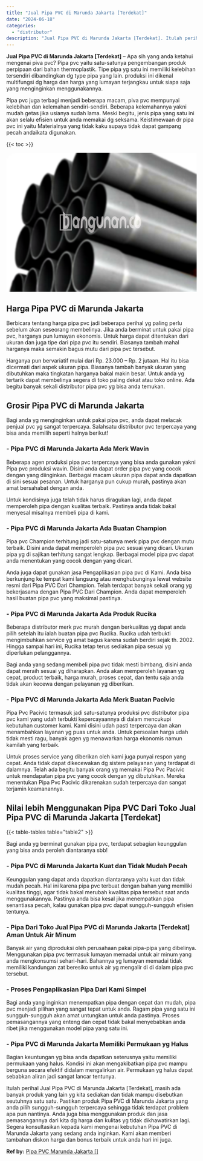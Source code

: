 ```yaml
---
title: "Jual Pipa PVC di Marunda Jakarta [Terdekat]"
date: "2024-06-18"
categories: 
  - "distributor"
description: "Jual Pipa PVC di Marunda Jakarta [Terdekat]. Itulah perihal Jual Pipa PVC di Marunda Jakarta [Terdekat], masih ada banyak produk yang lain yg kita sediakan..."
---
```


**Jual Pipa PVC di Marunda Jakarta \[Terdekat\]** – Apa sih yang anda ketahui mengenai piva pvc? Pipa pvc yaitu satu-satunya pengembangan produk perpipaan dari bahan thermoplastik. Tipe pipa yg satu ini memiliki kelebihan tersendiri dibandingkan dg type pipa yang lain. produksi ini dikenal multifungsi dg harga dan harga yang lumayan terjangkau untuk siapa saja yang menginginkan menggunakannya.

Pipa pvc juga terbagi menjadi beberapa macam, piva pvc mempunyai kelebihan dan kelemahan sendiri-sendiri. Beberapa kelemahannya yakni mudah getas jika usianya sudah lama. Meski begitu, jenis pipa yang satu ini akan selalu efisien untuk anda memakai dg seksama. Keistimewaan dr pipa pvc ini yaitu Materialnya yang tidak kaku supaya tidak dapat gampang pecah andaikata digunakan.

{{< toc >}}

![Jual Pipa PVC di Marunda Jakarta [Terdekat]](/images/jaul-pipa-pvc-59.png)

## Harga Pipa PVC di Marunda Jakarta

Berbicara tentang harga pipa pvc jadi beberapa perihal yg paling perlu sebelum akan seseorang membelinya. Jika anda berminat untuk pakai pipa pvc, harganya pun lumayan ekonomis. Untuk harga dapat ditentukan dari ukuran dan juga tipe dari pipa pvc itu sendiri. Biasanya tambah mahal harganya maka semakin bagus mutu dari pipa pvc tersebut.

Harganya pun bervariatif mulai dari Rp. 23.000 – Rp. 2 jutaan. Hal itu bisa dicermati dari aspek ukuran pipa. Biasanya tambah banyak ukuran yang dibutuhkan maka tingkatan harganya bakal makin besar. Untuk anda yg tertarik dapat membelinya segera di toko paling dekat atau toko online. Ada begitu banyak sekali distributor pipa pvc yg bisa anda temukan.

## Grosir Pipa PVC di Marunda Jakarta

Bagi anda yg menginginkan untuk pakai pipa pvc, anda dapat melacak penjual pvc yg sangat terpercaya. Salahsatu distributor pvc terpercaya yang bisa anda memilih seperti halnya berikut!

### \- Pipa PVC di Marunda Jakarta Ada Merk Wavin

Beberapa agen produksi pipa pvc terpercaya yang bisa anda gunakan yakni Pipa pvc produksi wavin. Disini anda dapat order pipa pvc yang cocok dengan yang diinginkan. Berbagai macam ukuran pipa dapat anda dapatkan di sini sesuai pesanan. Untuk harganya pun cukup murah, pastinya akan amat bersahabat dengan anda.

Untuk kondisinya juga telah tidak harus diragukan lagi, anda dapat memperoleh pipa dengan kualitas terbaik. Pastinya anda tidak bakal menyesal misalnya membeli pipa di kami.

### \- Pipa PVC di Marunda Jakarta Ada Buatan Champion

Pipa pvc Champion terhitung jadi satu-satunya merk pipa pvc dengan mutu terbaik. Disini anda dapat memperoleh pipa pvc sesuai yang dicari. Ukuran pipa yg di sajikan terhitung sangat lengkap. Berbagai model pipa pvc dapat anda menentukan yang cocok dengan yang dicari.

Anda juga dapat gunakan jasa Pengaplikasian pipa pvc di Kami. Anda bisa berkunjung ke tempat kami langsung atau menghubunginya lewat website resmi dari Pipa PVC Dari Champion. Telah terdapat banyak sekali orang yg bekerjasama dengan Pipa PVC Dari Champion. Anda dapat memperoleh hasil buatan pipa pvc yang maksimal pastinya.

### \- Pipa PVC di Marunda Jakarta Ada Produk Rucika

Beberapa distributor merk pvc murah dengan berkualitas yg dapat anda pilih setelah itu ialah buatan pipa pvc Rucika. Rucika udah terbukti mengimbuhkan service yg amat bagus karena sudah berdiri sejak th. 2002. Hingga sampai hari ini, Rucika tetap terus sediakan pipa sesuai yg diperlukan pelanggannya.

Bagi anda yang sedang membeli pipa pvc tidak mesti bimbang, disini anda dapat meraih sesuai yg diharapkan. Anda akan memperoleh layanan yg cepat, product terbaik, harga murah, proses cepat, dan tentu saja anda tidak akan kecewa dengan pelayanan yg diberikan.

### \- Pipa PVC di Marunda Jakarta Ada Merk Buatan Pacivic

Pipa Pvc Pacivic termasuk jadi satu-satunya produksi pvc distributor pipa pvc kami yang udah terbukti kepercayaannya di dalam mencukupi kebutuhan customer kami. Kami disini udah pasti terpercaya dan akan menambahkan layanan yg puas untuk anda. Untuk persoalan harga udah tidak mesti ragu, banyak agen yg menawarkan harga ekonomis namun kamilah yang terbaik.

Untuk proses service yang diberikan oleh kami juga punyai respon yang cepat. Anda tidak dapat dikecewakan dg sistem pelayanan yang terdapat di dalamnya. Telah ada begitu banyak orang yg memakai Pipa Pvc Pacivic untuk mendapatan pipa pvc yang cocok dengan yg dibutuhkan. Mereka menentukan Pipa Pvc Pacivic dikarenakan sudah terpercaya dan sangat terjamin keamanannya.

## Nilai lebih Menggunakan Pipa PVC Dari Toko Jual Pipa PVC di Marunda Jakarta \[Terdekat\]

{{< table-tables table="table2" >}}

Bagi anda yg berminat gunakan pipa pvc, terdapat sebagian keunggulan yang bisa anda peroleh diantaranya sbb!

### \- Pipa PVC di Marunda Jakarta Kuat dan Tidak Mudah Pecah

Keunggulan yang dapat anda dapatkan diantaranya yaitu kuat dan tidak mudah pecah. Hal ini karena pipa pvc terbuat dengan bahan yang memiliki kualitas tinggi, agar tidak bakal merubah kwalitas pipa tersebut saat anda menggunakannya. Pastinya anda bisa kesal jika menempatkan pipa senantiasa pecah, kalau gunakan pipa pvc dapat sungguh-sungguh efisien tentunya.

### \- Pipa Dari Toko Jual Pipa PVC di Marunda Jakarta \[Terdekat\] Aman Untuk Air Minum

Banyak air yang diproduksi oleh perusahaan pakai pipa-pipa yang dibelinya. Menggunakan pipa pvc termasuk lumayan memadai untuk air minum yang anda mengkonsumsi sehari-hari. Bahannya yg lumayan memadai tidak memiliki kandungan zat beresiko untuk air yg mengalir di di dalam pipa pvc tersebut.

### \- Proses Pengaplikasian Pipa Dari Kami Simpel

Bagi anda yang inginkan menempatkan pipa dengan cepat dan mudah, pipa pvc menjadi pilihan yang sangat tepat untuk anda. Ragam pipa yang satu ini sungguh-sungguh akan amat untungkan untuk anda pastinya. Proses pemasangannya yang enteng dan cepat tidak bakal menyebabkan anda ribet jika menggunakan model pipa yang satu ini.

### \- Pipa PVC di Marunda Jakarta Memiliki Permukaan yg Halus

Bagian keuntungan yg bisa anda dapatkan seterusnya yaitu memiliki permukaan yang halus. Kondisi ini akan mengakibatkan pipa pvc mampu berguna secara efektif didalam mengalirkan air. Permukaan yg halus dapat sebabkan aliran jadi sangat lancar tentunya.

Itulah perihal Jual Pipa PVC di Marunda Jakarta \[Terdekat\], masih ada banyak produk yang lain yg kita sediakan dan tidak mampu disebutkan seutuhnya satu satu. Pastikan produk Pipa PVC di Marunda Jakarta yang anda pilih sungguh-sungguh terpercaya sehingga tidak terdapat problem apa pun nantinya. Anda juga bisa menggunakan produk dan jasa pemasangannya dari kita dg harga dan kulitas yg tidak dikhawatirkan lagi. Segera konsultasikan kepada kami mengenai kebutuhan Pipa PVC di Marunda Jakarta yang sedang anda inginkan. Kami akan memberi tambahan diskon harga dan bonus terbaik untuk anda hari ini juga.

**Ref by:** [Pipa PVC Marunda Jakarta []](https://id.wikipedia.org/wiki/Pipa)
